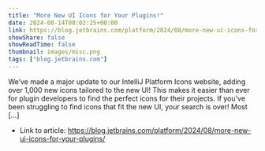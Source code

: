 ```yaml
---
title: "More New UI Icons for Your Plugins!"
date: 2024-08-14T08:02:25+00:00
link: https://blog.jetbrains.com/platform/2024/08/more-new-ui-icons-for-your-plugins/
showShare: false
showReadTime: false
thumbnail: images/misc.png
tags: ["blog.jetbrains.com"]
---
```

We’ve made a major update to our IntelliJ Platform Icons website, adding over 1,000 new icons tailored to the new UI! This makes it easier than ever for plugin developers to find the perfect icons for their projects. If you’ve been struggling to find icons that fit the new UI, your search is over! Most […]

- Link to article: https://blog.jetbrains.com/platform/2024/08/more-new-ui-icons-for-your-plugins/